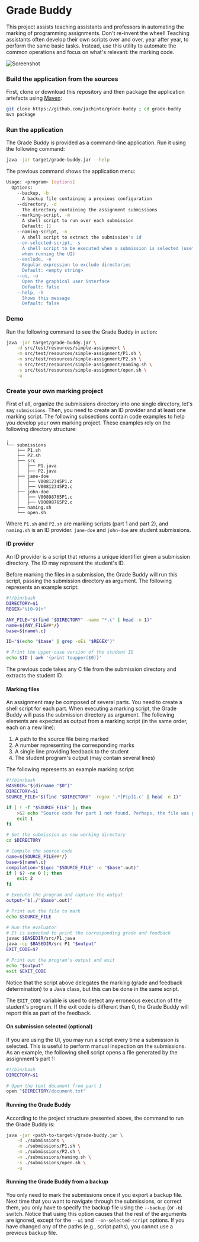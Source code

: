 # Grade Buddy

This project assists teaching assistants and professors in automating the marking of programming assignments. Don't re-invent the wheel! Teaching assistants often develop their own scripts over and over, year after year, to perform the same basic tasks. Instead, use this utility to automate the common operations and focus on what's relevant: the marking code.

![Screenshot](https://s1.postimg.org/5h93fl7k67/grade-buddy.png)

### Build the application from the sources

First, clone or download this repository and then package the application artefacts using [Maven](https://maven.apache.org/):

```bash
git clone https://github.com/jachinte/grade-buddy ; cd grade-buddy
mvn package
```

### Run the application

The Grade Buddy is provided as a command-line application. Run it using the following command:

```bash
java -jar target/grade-buddy.jar --help
```

The previous command shows the application menu:

```bash
Usage: <program> [options]
  Options:
    --backup, -b
      A backup file containing a previous configuration
    --directory, -d
      The directory containing the assignment submissions
    --marking-script, -m
      A shell script to run over each submission
      Default: []
    --naming-script, -n
      A shell script to extract the submission's id
    --on-selected-script, -s
      A shell script to be executed when a submission is selected (useful only 
      when running the UI)
    --exclude, -e
      Regular expression to exclude directories
      Default: <empty string>
    --ui, -u
      Open the graphical user interface
      Default: false
    --help, -h
      Shows this message
      Default: false
```

### Demo

Run the following command to see the Grade Buddy in action:

```bash
java -jar target/grade-buddy.jar \
    -d src/test/resources/simple-assignment \
    -m src/test/resources/simple-assignment/P1.sh \
    -m src/test/resources/simple-assignment/P2.sh \
    -n src/test/resources/simple-assignment/naming.sh \
    -s src/test/resources/simple-assignment/open.sh \
    -u
```

### Create your own marking project

First of all, organize the submissions directory into one single directory, let's say `submissions`. Then, you need to create an ID provider and at least one marking script. The following subsections contain code examples to help you develop your own marking project. These examples rely on the following directory structure:

```
.
└── submissions
    ├── P1.sh
    ├── P2.sh
    ├── src
    │   ├── P1.java
    │   ├── P2.java
    ├── jane-doe
    │   ├── V00812345P1.c
    │   ├── V00812345P2.c
    ├── john-doe
    │   ├── V00898765P1.c
    │   ├── V00898765P2.c
    ├── naming.sh
    └── open.sh
```

Where `P1.sh` and `P2.sh` are marking scripts (part 1 and part 2), and `naming.sh` is an ID provider. `jane-doe` and `john-doe` are student submissions.

#### ID provider

An ID provider is a script that returns a unique identifier given a submission directory. The ID may represent the student's ID.

Before marking the files in a submission, the Grade Buddy will run this script, passing the submission directory as argument. The following represents an example script:

```bash
#!/bin/bash
DIRECTORY=$1
REGEX="V[0-9]+"

ANY_FILE="$(find "$DIRECTORY" -name "*.c" | head -n 1)"
name=${ANY_FILE##*/}
base=${name%.c}

ID="$(echo "$base" | grep -oEi "$REGEX")"

# Print the upper-case version of the student ID
echo $ID | awk '{print toupper($0)}'
```

The previous code takes any C file from the submission directory and extracts the student ID.

#### Marking files

An assignment may be composed of several parts. You need to create a shell script for each part. When executing a marking script, the Grade Buddy will pass the submission directory as argument. The following elements are expected as output from a marking script (in the same order, each on a new line):

1. A path to the source file being marked
2. A number representing the corresponding marks
3. A single line providing feedback to the student
4. The student program's output (may contain several lines)

The following represents an example marking script:

```bash
#!/bin/bash
BASEDIR="$(dirname "$0")"
DIRECTORY=$1
SOURCE_FILE="$(find "$DIRECTORY" -regex '.*[P|p]1.c' | head -n 1)"

if [ ! -f "$SOURCE_FILE" ]; then
    >&2 echo "Source code for part 1 not found. Perhaps, the file was given a different name than expected."
    exit 1
fi

# Set the submission as new working directory
cd $DIRECTORY

# Compile the source code
name=${SOURCE_FILE##*/}
base=${name%.c}
compilation="$(gcc "$SOURCE_FILE" -o "$base".out)"
if [ $? -ne 0 ]; then
    exit 2
fi

# Execute the program and capture the output
output="$(./"$base".out)"

# Print out the file to mark
echo $SOURCE_FILE

# Run the evaluator
# It is expected to print the corresponding grade and feedback
javac $BASEDIR/src/P1.java
java -cp $BASEDIR/src P1 "$output"
EXIT_CODE=$?

# Print out the program's output and exit
echo "$output"
exit $EXIT_CODE
```

Notice that the script above delegates the marking (grade and feedback determination) to a Java class, but this can be done in the same script.

The `EXIT_CODE` variable is used to detect any erroneous execution of the student's program. If the exit code is different than 0, the Grade Buddy will report this as part of the feedback.

#### On submission selected (optional)

If you are using the UI, you may run a script every time a submission is selected. This is useful to perform manual inspection on the submissions. As an example, the following shell script opens a file generated by the assignment's part 1:

```bash
#!/bin/bash
DIRECTORY=$1

# Open the text document from part 1
open "$DIRECTORY/document.txt"
```

#### Running the Grade Buddy

According to the project structure presented above, the command to run the Grade Buddy is:

```bash
java -jar <path-to-target>/grade-buddy.jar \
    -d ./submissions \
    -m ./submissions/P1.sh \
    -m ./submissions/P2.sh \
    -n ./submissions/naming.sh \
    -s ./submissions/open.sh \
    -u
```

#### Running the Grade Buddy from a backup

You only need to mark the submissions once if you export a backup file. Next time that you want to navigate through the submissions, or correct them, you only have to specify the backup file using the `--backup` (or `-b`) switch. Notice that using this option causes that the rest of the arguments are ignored, except for the `--ui` and `--on-selected-script` options. If you have changed any of the paths (e.g., script paths), you cannot use a previous backup file. 
